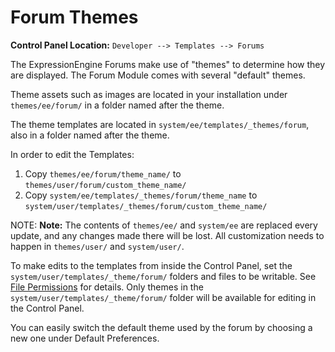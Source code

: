 <!--
    This source file is part of the open source project
    ExpressionEngine User Guide (https://github.com/ExpressionEngine/ExpressionEngine-User-Guide)

    @link      https://expressionengine.com/
    @copyright Copyright (c) 2003-2020, Packet Tide, LLC (https://www.packettide.com)
    @license   https://expressionengine.com/license Licensed under Apache License, Version 2.0
-->

# Forum Themes

**Control Panel Location:** `Developer --> Templates --> Forums`

The ExpressionEngine Forums make use of "themes" to determine how they are displayed. The Forum Module comes with several "default" themes.

Theme assets such as images are located in your installation under `themes/ee/forum/` in a folder named after the theme.

The theme templates are located in `system/ee/templates/_themes/forum`, also in a folder named after the theme.

In order to edit the Templates:

1.  Copy `themes/ee/forum/theme_name/` to `themes/user/forum/custom_theme_name/`
2.  Copy `system/ee/templates/_themes/forum/theme_name` to `system/user/templates/_themes/forum/custom_theme_name/`

NOTE: **Note:** The contents of `themes/ee/` and `system/ee` are replaced every update, and any changes made there will be lost. All customization needs to happen in `themes/user/` and `system/user/`.

To make edits to the templates from inside the Control Panel, set the `system/user/templates/_theme/forum/` folders and files to be writable. See [File Permissions](troubleshooting/general.md#file-permissions) for details. Only themes in the `system/user/templates/_theme/forum/` folder will be available for editing in the Control Panel.

You can easily switch the default theme used by the forum by choosing a new one under Default Preferences.
